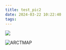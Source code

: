 ```yaml
---
title: test_pic2
date: 2024-03-22 10:22:40
tags:
---
```




![](https://ars.els-cdn.com/content/image/1-s2.0-S0079661113002255-gr2.jpg)

![ARCTMAP](https://cdn.jsdelivr.net/gh/jiaoyueLIB/images@main/img/ARCTMAP.JPG)
